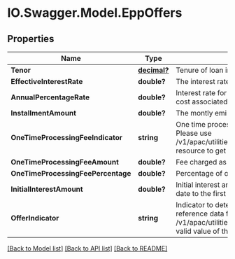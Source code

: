 # IO.Swagger.Model.EppOffers
## Properties

Name | Type | Description | Notes
------------ | ------------- | ------------- | -------------
**Tenor** | [**decimal?**](BigDecimal.md) | Tenure of loan in months. | 
**EffectiveInterestRate** | **double?** | The interest rate applicable on Loan Amount. | [optional] 
**AnnualPercentageRate** | **double?** | Interest rate for a whole year. This includes any fees or additional cost associated. | [optional] 
**InstallmentAmount** | **double?** | The montly emi for the loan amount taken based on Tenor | [optional] 
**OneTimeProcessingFeeIndicator** | **string** | One time processing fee indicator. This is a reference data field. Please use /v1/apac/utilities/referenceData/{oneTimeProcessingFeeIndicator} resource to get valid value of this field with description. | [optional] 
**OneTimeProcessingFeeAmount** | **double?** | Fee charged as part of one time processing. | [optional] 
**OneTimeProcessingFeePercentage** | **double?** | Percentage of one time processing fee charged. | [optional] 
**InitialInterestAmount** | **double?** | Initial interest amount charged to customer from the epp booking date to the first installment start date | [optional] 
**OfferIndicator** | **string** | Indicator to determine if offer is rate or fee based. This is a reference data field. Please use /v1/apac/utilities/referenceData/{offerIndicator} resource to get valid value of this field with description. | [optional] 

[[Back to Model list]](../README.md#documentation-for-models) [[Back to API list]](../README.md#documentation-for-api-endpoints) [[Back to README]](../README.md)

